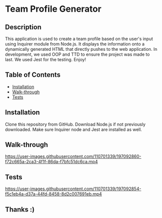 # Team Profile Generator 

## Description 

This application is used to create a team profile based on the user's input using Inquirer module from Node.js. It displays the information onto a dynamically generated HTML that directly pushes to the web application. In development, we used OOP and TTD to ensure the project was made to last. We used Jest for the testing. Enjoy!
 
## Table of Contents
* [Installation](#installation)
* [Walk-through](#walk-through)
* [Tests](#tests)

## Installation 

Clone this repository from GitHub. Download Node.js if not previously downloaded. Make sure Inquirer node and Jest are installed as well.

## Walk-through



https://user-images.githubusercontent.com/110701339/197092860-f72c665a-2ca3-4f1f-86da-f7bfc51dc6ca.mp4



## Tests



https://user-images.githubusercontent.com/110701339/197092854-f5c1eb4a-d37a-44fd-8458-8d2c007691eb.mp4



## Thanks :)

